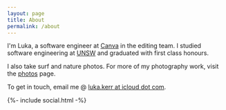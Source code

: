 ```yaml
---
layout: page
title: About
permalink: /about
---
```


I'm Luka, a software engineer at [Canva](https://canva.com) in the editing team.
I studied software engineering at [UNSW](http://unsw.edu.au) and graduated with first class honours.

I also take surf and nature photos. For more of my photography work, visit the [photos](/photos) page.

To get in touch, email me @ <a href="mailto:luka.kerr@icloud.com">luka.kerr at icloud dot com</a>.

<div>{%- include social.html -%}</div>
